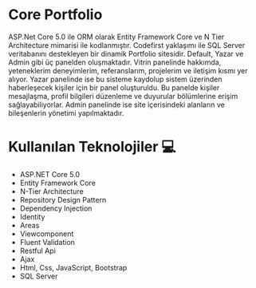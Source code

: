 # Core Portfolio

ASP.Net Core 5.0 ile ORM olarak Entity Framework Core ve N Tier Architecture mimarisi ile kodlanmıştır. Codefirst
yaklaşımı ile SQL Server veritabanını destekleyen bir dinamik Portfolio sitesidir. Default, Yazar ve Admin gibi üç
panelden oluşmaktadır. Vitrin panelinde hakkımda, yeteneklerim deneyimlerim, referanslarım, projelerim ve iletişim
kısmı yer alıyor. Yazar panelinde ise bu sisteme kaydolup sistem üzerinden haberleşecek kişiler için bir panel
oluşturuldu. Bu panelde kişiler mesajlaşma, profil bilgileri düzenleme ve duyurular bölümlerine erişim sağlayabiliyorlar.
Admin panelinde ise site içerisindeki alanların ve bileşenlerin yönetimi yapılmaktadır.

# Kullanılan Teknolojiler 💻
- ASP.NET Core 5.0
- Entity Framework Core
- N-Tier Architecture
- Repository Design Pattern
- Dependency Injection
- Identity
- Areas
- Viewcomponent
- Fluent Validation
- Restful Api
- Ajax
- Html, Css, JavaScript, Bootstrap
- SQL Server

<!--
# Admin Paneli 🛠
- Mesaj ile ilgili detaylı işlemleri yapabilme
- CRUD İşlemleri:Ekleme,Düzenleme,Silme işlemleri
- Site ile ilgili İstatistikler-->

